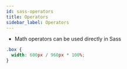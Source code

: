 ```yaml
---
id: sass-operators
title: Operators
sidebar_label: Operators
---
```


- Math operators can be used directly in Sass

```scss
.box {
  width: 600px / 960px * 100%;
}
```

